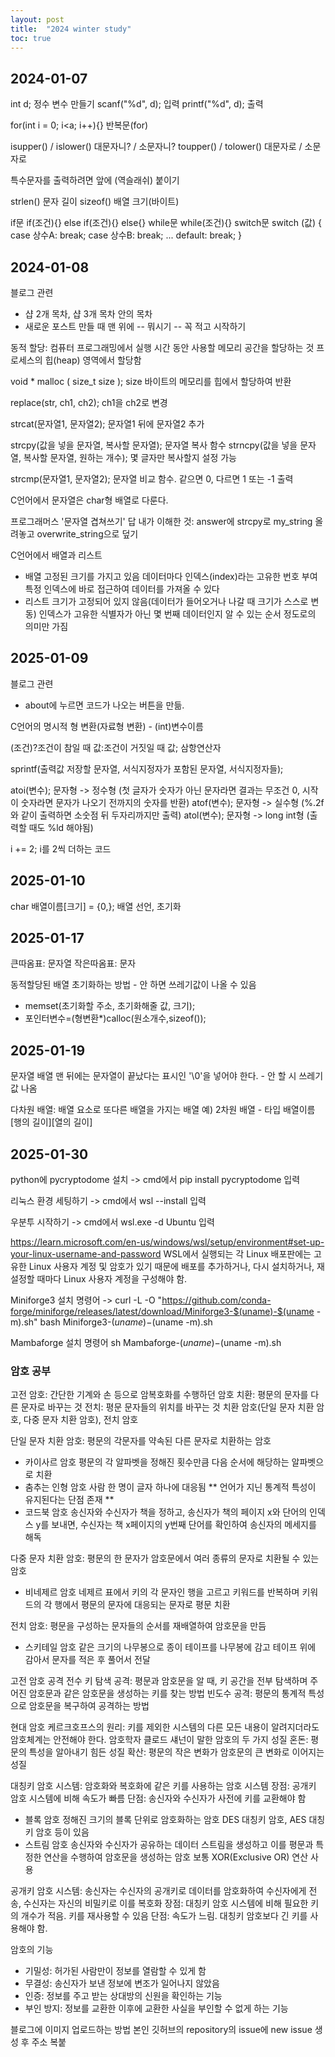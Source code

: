 ```yaml
---
layout: post
title:  "2024 winter study"
toc: true
---
```


## 2024-01-07

int d; 정수 변수 만들기
scanf("%d", d); 입력
printf("%d", d); 출력

for(int i = 0; i<a; i++){} 반복문(for)

isupper() / islower() 대문자니? / 소문자니?
toupper() / tolower() 대문자로 / 소문자로

특수문자를 출력하려면 앞에 \(역슬래쉬) 붙이기

strlen() 문자 길이
sizeof() 배열 크기(바이트)

if문
if(조건){} else if(조건){} else{}
while문
while(조건){}
switch문
switch (값) {
    case 상수A:
       break;
    case 상수B:
       break;
    ...
    default:
       break;
}

## 2024-01-08

블로그 관련
- 샵 2개 목차, 샵 3개 목차 안의 목차
- 새로운 포스트 만들 때 맨 위에 -- 뭐시기 -- 꼭 적고 시작하기

동적 할당: 컴퓨터 프로그래밍에서 실행 시간 동안 사용할 메모리 공간을 할당하는 것
프로세스의 힙(heap) 영역에서 할당함

void * malloc ( size_t size ); size 바이트의 메모리를 힙에서 할당하여 반환

replace(str, ch1, ch2); ch1을 ch2로 변경

strcat(문자열1, 문자열2); 문자열1 뒤에 문자열2 추가

strcpy(값을 넣을 문자열, 복사할 문자열); 문자열 복사 함수
strncpy(값을 넣을 문자열, 복사할 문자열, 원하는 개수); 몇 글자만 복사할지 설정 가능

strcmp(문자열1, 문자열2); 문자열 비교 함수. 같으면 0, 다르면 1 또는 -1 출력

C언어에서 문자열은 char형 배열로 다룬다.

프로그래머스 '문자열 겹쳐쓰기' 답 내가 이해한 것: answer에 strcpy로 my_string 올려놓고 overwrite_string으로 덮기

C언어에서 배열과 리스트
- 배열
고정된 크기를 가지고 있음
데이터마다 인덱스(index)라는 고유한 번호 부여
특정 인덱스에 바로 접근하여 데이터를 가져올 수 있다
- 리스트
크기가 고정되어 있지 않음(데이터가 들어오거나 나갈 때 크기가 스스로 변동)
인덱스가 고유한 식별자가 아닌 몇 번째 데이터인지 알 수 있는 순서 정도로의 의미만 가짐

## 2025-01-09

블로그 관련
- about에 누르면 코드가 나오는 버튼을 만듦.

C언어의 명시적 형 변환(자료형 변환) - (int)변수이름

(조건)?조건이 참일 때 값:조건이 거짓일 때 값; 삼항연산자

sprintf(출력값 저장할 문자열, 서식지정자가 포함된 문자열, 서식지정자들);

atoi(변수); 문자형 -> 정수형 (첫 글자가 숫자가 아닌 문자라면 결과는 무조건 0, 시작이 숫자라면 문자가 나오기 전까지의 숫자를 반환)
atof(변수); 문자형 -> 실수형 (%.2f와 같이 출력하면 소숫점 뒤 두자리까지만 출력)
atol(변수); 문자형 -> long int형 (출력할 때도 %ld 해야됨)

i += 2; i를 2씩 더하는 코드

## 2025-01-10

char 배열이름[크기] = {0,}; 배열 선언, 초기화

## 2025-01-17

큰따옴표: 문자열
작은따옴표: 문자

동적할당된 배열 초기화하는 방법 - 안 하면 쓰레기값이 나올 수 있음
- memset(초기화할 주소, 초기화해줄 값, 크기);
- 포인터변수=(형변환*)calloc(원소개수,sizeof());

## 2025-01-19

문자열 배열 맨 뒤에는 문자열이 끝났다는 표시인 '\0'을 넣어야 한다. - 안 할 시 쓰레기값 나옴

다차원 배열: 배열 요소로 또다른 배열을 가지는 배열
예) 2차원 배열 - 타입 배열이름[행의 길이][열의 길이]

## 2025-01-30

python에 pycryptodome 설치 -> cmd에서 pip install pycryptodome 입력

리눅스 환경 세팅하기 -> cmd에서 wsl --install 입력

우분투 시작하기 -> cmd에서 wsl.exe -d Ubuntu 입력

https://learn.microsoft.com/en-us/windows/wsl/setup/environment#set-up-your-linux-username-and-password
WSL에서 실행되는 각 Linux 배포판에는 고유한 Linux 사용자 계정 및 암호가 있기 때문에 배포를 추가하거나, 다시 설치하거나, 재설정할 때마다 Linux 사용자 계정을 구성해야 함.

Miniforge3 설치 명령어 ->
curl -L -O "https://github.com/conda-forge/miniforge/releases/latest/download/Miniforge3-$(uname)-$(uname -m).sh"
bash Miniforge3-$(uname)-$(uname -m).sh

Mambaforge 설치 명령어
sh Mambaforge-$(uname)-$(uname -m).sh

### 암호 공부
고전 암호: 간단한 기계와 손 등으로 암복호화를 수행하던 암호
치환: 평문의 문자를 다른 문자로 바꾸는 것
전치: 평문 문자들의 위치를 바꾸는 것
치환 암호(단일 문자 치환 암호, 다중 문자 치환 암호), 전치 암호

단일 문자 치환 암호: 평문의 각문자를 약속된 다른 문자로 치환하는 암호
- 카이사르 암호
평문의 각 알파벳을 정해진 횟수만큼 다음 순서에 해당하는 알파벳으로 치환
- 춤추는 인형 암호
사람 한 명이 글자 하나에 대응됨
** 언어가 지닌 통계적 특성이 유지된다는 단점 존재 **
- 코드북 암호
송신자와 수신자가 책을 정하고, 송신자가 책의 페이지 x와 단어의 인덱스 y를 보내면, 수신자는 책 x페이지의 y번째 단어를 확인하여 송신자의 메세지를 해독

다중 문자 치환 암호: 평문의 한 문자가 암호문에서 여러 종류의 문자로 치환될 수 있는 암호
- 비네제르 암호
네제르 표에서 키의 각 문자인 행을 고르고 키워드를 반복하며 키워드의 각 행에서 평문의 문자에 대응되는 문자로 평문 치환

전치 암호: 평문을 구성하는 문자들의 순서를 재배열하여 암호문을 만듬
- 스키테일 암호
같은 크기의 나무봉으로 종이 테이프를 나무봉에 감고 테이프 위에 감아서 문자를 적은 후 풀어서 전달

고전 암호 공격
전수 키 탐색 공격: 평문과 암호문을 알 때, 키 공간을 전부 탐색하며 주어진 암호문과 같은 암호문을 생성하는 키를 찾는 방법
빈도수 공격: 평문의 통계적 특성으로 암호문을 복구하여 공격하는 방법

현대 암호
케르크호프스의 원리: 키를 제외한 시스템의 다른 모든 내용이 알려지더라도 암호체계는 안전해야 한다.
암호학자 클로드 섀넌이 말한 암호의 두 가지 성질
혼돈: 평문의 특성을 알아내기 힘든 성질
확산: 평문의 작은 변화가 암호문의 큰 변화로 이어지는 성질

대칭키 암호 시스템: 암호화와 복호화에 같은 키를 사용하는 암호 시스템
장점: 공개키 암호 시스템에 비해 속도가 빠름
단점: 송신자와 수신자가 사전에 키를 교환해야 함
- 블록 암호
정해진 크기의 블록 단위로 암호화하는 암호
DES 대칭키 암호, AES 대칭키 암호 등이 있음
- 스트림 암호
송신자와 수신자가 공유하는 데이터 스트림을 생성하고 이를 평문과 특정한 연산을 수행하여 암호문을 생성하는 암호
보통 XOR(Exclusive OR) 연산 사용

공개키 암호 시스템: 송신자는 수신자의 공개키로 데이터를 암호화하여 수신자에게 전송, 수신자는 자신의 비밀키로 이를 복호화
장점: 대칭키 암호 시스템에 비해 필요한 키의 개수가 적음. 키를 재사용할 수 있음
단점: 속도가 느림. 대칭키 암호보다 긴 키를 사용해야 함.

암호의 기능
- 기밀성: 허가된 사람만이 정보를 열람할 수 있게 함
- 무결성: 송신자가 보낸 정보에 변조가 일어나지 않았음
- 인증: 정보를 주고 받는 상대방의 신원을 확인하는 기능
- 부인 방지: 정보를 교환한 이후에 교환한 사실을 부인할 수 없게 하는 기능

블로그에 이미지 업로드하는 방법
본인 깃허브의 repository의 issue에 new issue 생성 후 주소 복붙
